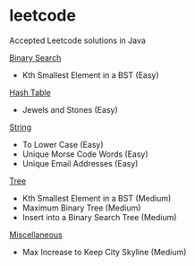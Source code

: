 
# leetcode
Accepted Leetcode solutions in Java

[Binary Search](https://github.com/danicanacionales/leetcode/tree/master/problems/src/binary_search)
	

 - Kth Smallest Element in a BST  (Easy)


[Hash Table](https://github.com/danicanacionales/leetcode/tree/master/problems/src/hashtable)
	

 - Jewels and Stones (Easy)

[String](https://github.com/danicanacionales/leetcode/tree/master/problems/src/string)
	

 - To Lower Case (Easy) 	
 - Unique Morse Code Words (Easy) 	
 - Unique Email Addresses (Easy)

[Tree](https://github.com/danicanacionales/leetcode/tree/master/problems/src/tree)
	

 - Kth Smallest Element in a BST (Medium) 
 - Maximum Binary Tree (Medium)
 - Insert into a Binary Search Tree (Medium)

[Miscellaneous](https://github.com/danicanacionales/leetcode/tree/master/problems/src/misc)

 - Max Increase to Keep City Skyline (Medium)
